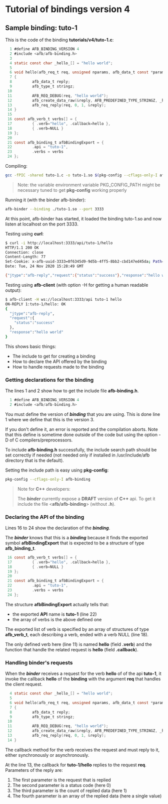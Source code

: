 # Tutorial of bindings version 4

## Sample binding: tuto-1

This is the code of the binding **tutorials/v4/tuto-1.c**:

```C
  1 #define AFB_BINDING_VERSION 4
  2 #include <afb/afb-binding.h>
  3
  4 static const char _hello_[] = "hello world";
  5
  6 void hello(afb_req_t req, unsigned nparams, afb_data_t const *params)
  7 {
  8         afb_data_t reply;
  9         afb_type_t stringz;
 10
 11         AFB_REQ_DEBUG(req, "hello world");
 12         afb_create_data_raw(&reply, AFB_PREDEFINED_TYPE_STRINGZ, _hello_, sizeof _hello_, NULL, NULL);
 13         afb_req_reply(req, 0, 1, &reply);
 14 }
 15
 16 const afb_verb_t verbs[] = {
 17         { .verb="hello", .callback=hello },
 18         { .verb=NULL }
 19 };
 20
 21 const afb_binding_t afbBindingExport = {
 22         .api = "tuto-1",
 23         .verbs = verbs
 24 };
```

Compiling:

```bash
gcc -fPIC -shared tuto-1.c -o tuto-1.so $(pkg-config --cflags-only-I afb-binding)
```

> Note: the variable environment variable PKG_CONFIG_PATH might be necessary
> tuned to get **pkg-config** working properly

Running it (with the binder afb-binder):

```bash
afb-binder --binding ./tuto-1.so --port 3333
```

At this point, afb-binder has started, it loaded the binding tuto-1.so and now
listen at localhost on the port 3333.

Testing using **curl**:

```bash
$ curl -i http://localhost:3333/api/tuto-1/hello
HTTP/1.1 200 OK
Connection: close
Content-Length: 77
Set-Cookie: x-afb-uuid-3333=0f6345d9-9d5b-4ff5-8bb2-cbd147ed45da; Path=/api; Max-Age=32000000; HttpOnly
Date: Tue, 24 Nov 2020 15:28:49 GMT

{"jtype":"afb-reply","request":{"status":"success"},"response":"hello world"}
```

Testing using **afb-client** (with option -H for
getting a human readable output):

```bash
$ afb-client -H ws://localhost:3333/api tuto-1 hello
ON-REPLY 1:tuto-1/hello: OK
{
  "jtype":"afb-reply",
  "request":{
    "status":"success"
  },
  "response":"hello world"
}
```

This shows basic things:

- The include to get for creating a binding
- How to declare the API offered by the binding
- How to handle requests made to the binding

### Getting declarations for the binding

The lines 1 and 2 show how to get the include file **afb-binding.h**.

```C
  1 #define AFB_BINDING_VERSION 4
  2 #include <afb/afb-binding.h>
```

You must define the version of ***binding*** that you are using.
This is done line 1 where we define that this is the version 3.

If you don't define it, an error is reported and the compilation aborts.
Note that this define is sometime done outside of the code but using
the option -D of C compilers/preprocessors.

To include **afb-binding.h** successfully, the include search path
should be set correctly if needed (not needed only if installed in
/usr/include/afb directory that is the default).

Setting the include path is easy using **pkg-config**:

```bash
pkg-config --cflags-only-I afb-binding
```

> Note for **C++** developers:
>
> The ***binder*** currently expose a **DRAFT** version of **C++** api.
> To get it include the file <**afb/afb-binding**> (without **.h**).


### Declaring the API of the binding

Lines 16 to 24 show the declaration of the ***binding***.

The ***binder*** knows that this is a ***binding*** because
it finds the exported symbol **afbBindingExport** that is expected to be
a structure of type **afb_binding_t**.

```C
 16 const afb_verb_t verbs[] = {
 17         { .verb="hello", .callback=hello },
 18         { .verb=NULL }
 19 };
 20
 21 const afb_binding_t afbBindingExport = {
 22         .api = "tuto-1",
 23         .verbs = verbs
 24 };
```

The structure **afbBindingExport** actually tells that:

- the exported **API** name is **tuto-1** (line 22)
- the array of verbs is the above defined one

The exported list of verb is specified by an array of structures of
type **afb_verb_t**, each describing a verb, ended with a verb NULL (line 18).

The only defined verb here (line 11) is named **hello** (field **.verb**)
and the function that handle the related request is **hello**
(field **.callback**).

### Handling binder's requests

When the ***binder*** receives a request for the verb **hello** of
of the api **tuto-1**, it invoke the callback **hello** of the **binding**
with the argument **req** that handles the client request.

```C
  4 static const char _hello_[] = "hello world";
  5
  6 void hello(afb_req_t req, unsigned nparams, afb_data_t const *params)
  7 {
  8         afb_data_t reply;
  9         afb_type_t stringz;
 10
 11         AFB_REQ_DEBUG(req, "hello world");
 12         afb_create_data_raw(&reply, AFB_PREDEFINED_TYPE_STRINGZ, _hello_, sizeof _hello_, NULL, NULL);
 13         afb_req_reply(req, 0, 1, &reply);
 14 }
```

The callback method for the verb receives the request and must
reply to it, either synchronously or asynchronously.

At the line 13, the callback for **tuto-1/hello** replies to the request **req**.
Parameters of the reply are:

 1. The first parameter is the request that is replied
 2. The second parameter is a status code (here 0)
 3. The third parameter is the count of replied data (here 1)
 4. The fourth parameter is an array of the replied data (here a single value)
